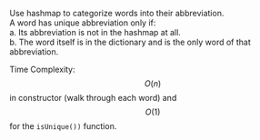 Use hashmap to categorize words into their abbreviation.  
A word has unique abbreviation only if:  
a. Its abbreviation is not in the hashmap at all.  
b. The word itself is in the dictionary and is the only word of that abbreviation.  

Time Complexity: $$O(n)$$ in constructor (walk through each word) and $$O(1)$$ for the `isUnique())` function.